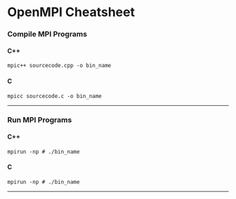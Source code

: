 # OpenMPI Cheatsheet

### Compile MPI Programs 
#### C++
`mpic++ sourcecode.cpp -o bin_name`

#### C
`mpicc sourcecode.c -o bin_name`

---

### Run MPI Programs
#### C++
`mpirun -np # ./bin_name` 
#### C
`mpirun -np # ./bin_name` 

---
